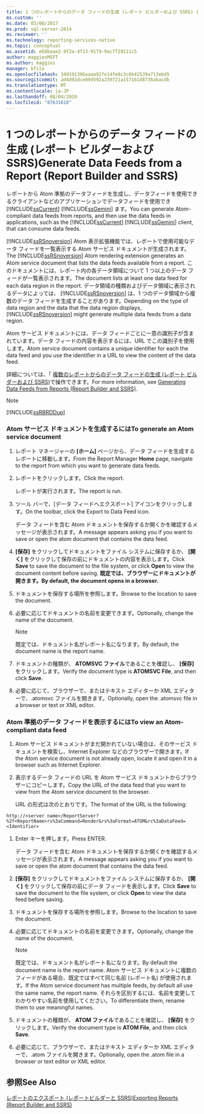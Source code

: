 ```yaml
---
title: 1 つのレポートからのデータ フィードの生成 (レポート ビルダーおよび SSRS) | Microsoft Docs
ms.custom: ''
ms.date: 03/08/2017
ms.prod: sql-server-2014
ms.reviewer: ''
ms.technology: reporting-services-native
ms.topic: conceptual
ms.assetid: e68baae2-9f2a-4f13-9179-9ac7f29111c5
author: maggiesMSFT
ms.author: maggies
manager: kfile
ms.openlocfilehash: 340191396aaaa92fe14fe8c3c6b42539a713eb45
ms.sourcegitcommit: ad4d92dce894592a259721a1571b1d8736abacdb
ms.translationtype: MT
ms.contentlocale: ja-JP
ms.lasthandoff: 08/04/2020
ms.locfileid: "87631618"
---
```

# <a name="generate-data-feeds-from-a-report-report-builder-and-ssrs"></a><span data-ttu-id="a52e2-102">1 つのレポートからのデータ フィードの生成 (レポート ビルダーおよび SSRS)</span><span class="sxs-lookup"><span data-stu-id="a52e2-102">Generate Data Feeds from a Report (Report Builder and SSRS)</span></span>
  <span data-ttu-id="a52e2-103">レポートから Atom 準拠のデータフィードを生成し、データフィードを使用できるクライアントなどのアプリケーションでデータフィードを使用でき [!INCLUDE[ssCurrent](../../includes/sscurrent-md.md)] [!INCLUDE[ssGemini](../../includes/ssgemini-md.md)] ます。</span><span class="sxs-lookup"><span data-stu-id="a52e2-103">You can generate Atom-compliant data feeds from reports, and then use the data feeds in applications, such as the [!INCLUDE[ssCurrent](../../includes/sscurrent-md.md)] [!INCLUDE[ssGemini](../../includes/ssgemini-md.md)] client, that can consume data feeds.</span></span>  
  
 <span data-ttu-id="a52e2-104">[!INCLUDE[ssRSnoversion](../../includes/ssrsnoversion-md.md)] Atom 表示拡張機能では、レポートで使用可能なデータ フィードを一覧表示する Atom サービス ドキュメントが生成されます。</span><span class="sxs-lookup"><span data-stu-id="a52e2-104">The [!INCLUDE[ssRSnoversion](../../includes/ssrsnoversion-md.md)] Atom rendering extension generates an Atom service document that lists the data feeds available from a report.</span></span> <span data-ttu-id="a52e2-105">このドキュメントには、レポート内の各データ領域について 1 つ以上のデータ フィードが一覧表示されます。</span><span class="sxs-lookup"><span data-stu-id="a52e2-105">The document lists at least one data feed for each data region in the report.</span></span> <span data-ttu-id="a52e2-106">データ領域の種類およびデータ領域に表示されるデータによっては、 [!INCLUDE[ssRSnoversion](../../includes/ssrsnoversion-md.md)] は、1 つのデータ領域から複数のデータ フィードを生成することがあります。</span><span class="sxs-lookup"><span data-stu-id="a52e2-106">Depending on the type of data region and the data that the data region displays, [!INCLUDE[ssRSnoversion](../../includes/ssrsnoversion-md.md)] might generate multiple data feeds from a data region.</span></span>  
  
 <span data-ttu-id="a52e2-107">Atom サービス ドキュメントには、データ フィードごとに一意の識別子が含まれています。データ フィードの内容を表示するには、URL でこの識別子を使用します。</span><span class="sxs-lookup"><span data-stu-id="a52e2-107">Atom service document contains a unique identifier for each the data feed and you use the identifier in a URL to view the content of the data feed.</span></span>  
  
 <span data-ttu-id="a52e2-108">詳細については、「 [複数のレポートからのデータ フィードの生成 &#40;レポート ビルダーおよび SSRS&#41;](generating-data-feeds-from-reports-report-builder-and-ssrs.md)で操作できます。</span><span class="sxs-lookup"><span data-stu-id="a52e2-108">For more information, see [Generating Data Feeds from Reports &#40;Report Builder and SSRS&#41;](generating-data-feeds-from-reports-report-builder-and-ssrs.md).</span></span>  
  
> [!NOTE]  
>  [!INCLUDE[ssRBRDDup](../../includes/ssrbrddup-md.md)]  
  
### <a name="to-generate-an-atom-service-document"></a><span data-ttu-id="a52e2-109">Atom サービス ドキュメントを生成するには</span><span class="sxs-lookup"><span data-stu-id="a52e2-109">To generate an Atom service document</span></span>  
  
1.  <span data-ttu-id="a52e2-110">レポート マネージャーの **[ホーム]** ページから、データ フィードを生成するレポートに移動します。</span><span class="sxs-lookup"><span data-stu-id="a52e2-110">From the Report Manager **Home** page, navigate to the report from which you want to generate data feeds.</span></span>  
  
2.  <span data-ttu-id="a52e2-111">レポートをクリックします。</span><span class="sxs-lookup"><span data-stu-id="a52e2-111">Click the report.</span></span>  
  
     <span data-ttu-id="a52e2-112">レポートが実行されます。</span><span class="sxs-lookup"><span data-stu-id="a52e2-112">The report is run.</span></span>  
  
3.  <span data-ttu-id="a52e2-113">ツール バーで、[データ フィードへエクスポート] アイコンをクリックします。</span><span class="sxs-lookup"><span data-stu-id="a52e2-113">On the toolbar, click the Export to Data Feed icon.</span></span>  
  
     <span data-ttu-id="a52e2-114">データ フィードを含む Atom ドキュメントを保存するか開くかを確認するメッセージが表示されます。</span><span class="sxs-lookup"><span data-stu-id="a52e2-114">A message appears asking you if you want to save or open the atom document that contains the data feed.</span></span>  
  
4.  <span data-ttu-id="a52e2-115">**[保存]** をクリックしてドキュメントをファイル システムに保存するか、 **[開く]** をクリックして保存の前にドキュメントの内容を表示します。</span><span class="sxs-lookup"><span data-stu-id="a52e2-115">Click **Save** to save the document to the file system, or click **Open** to view the document content before saving.</span></span> <span data-ttu-id="a52e2-116">**既定では、ブラウザーにドキュメントが開きます。**</span><span class="sxs-lookup"><span data-stu-id="a52e2-116">**By default, the document opens in a browser.**</span></span>  
  
5.  <span data-ttu-id="a52e2-117">ドキュメントを保存する場所を参照します。</span><span class="sxs-lookup"><span data-stu-id="a52e2-117">Browse to the location to save the document.</span></span>  
  
6.  <span data-ttu-id="a52e2-118">必要に応じてドキュメントの名前を変更できます。</span><span class="sxs-lookup"><span data-stu-id="a52e2-118">Optionally, change the name of the document.</span></span>  
  
    > [!NOTE]  
    >  <span data-ttu-id="a52e2-119">既定では、ドキュメント名がレポート名になります。</span><span class="sxs-lookup"><span data-stu-id="a52e2-119">By default, the document name is the report name.</span></span>  
  
7.  <span data-ttu-id="a52e2-120">ドキュメントの種類が、 **ATOMSVC ファイル**であることを確認し、 **[保存]** をクリックします。</span><span class="sxs-lookup"><span data-stu-id="a52e2-120">Verify the document type is **ATOMSVC File**, and then click **Save**.</span></span>  
  
8.  <span data-ttu-id="a52e2-121">必要に応じて、ブラウザーで、またはテキスト エディターか XML エディターで、.atomsvc ファイルを開きます。</span><span class="sxs-lookup"><span data-stu-id="a52e2-121">Optionally, open the .atomsvc file in a browser or text or XML editor.</span></span>  
  
### <a name="to-view-an-atom-compliant-data-feed"></a><span data-ttu-id="a52e2-122">Atom 準拠のデータ フィードを表示するには</span><span class="sxs-lookup"><span data-stu-id="a52e2-122">To view an Atom-compliant data feed</span></span>  
  
1.  <span data-ttu-id="a52e2-123">Atom サービス ドキュメントがまだ開かれていない場合は、そのサービス ドキュメントを検索し、Internet Explorer などのブラウザーで開きます。</span><span class="sxs-lookup"><span data-stu-id="a52e2-123">If the Atom service document is not already open, locate it and open it in a browser such as Internet Explorer.</span></span>  
  
2.  <span data-ttu-id="a52e2-124">表示するデータ フィードの URL を Atom サービス ドキュメントからブラウザーにコピーします。</span><span class="sxs-lookup"><span data-stu-id="a52e2-124">Copy the URL of the data feed that you want to view from the Atom service document to the browser.</span></span>  
  
     <span data-ttu-id="a52e2-125">URL の形式は次のとおりです。</span><span class="sxs-lookup"><span data-stu-id="a52e2-125">The format of the URL is the following:</span></span>  
  
 `http://<server name>/ReportServer?%2f<ReportName>rs%3aCommand=Render&rs%3aFormat=ATOM&rc%3aDataFeed=<Identifier>`  
  
1.  <span data-ttu-id="a52e2-126">Enter キーを押します。</span><span class="sxs-lookup"><span data-stu-id="a52e2-126">Press ENTER.</span></span>  
  
     <span data-ttu-id="a52e2-127">データ フィードを含む Atom ドキュメントを保存するか開くかを確認するメッセージが表示されます。</span><span class="sxs-lookup"><span data-stu-id="a52e2-127">A message appears asking you if you want to save or open the atom document that contains the data feed.</span></span>  
  
2.  <span data-ttu-id="a52e2-128">**[保存]** をクリックしてドキュメントをファイル システムに保存するか、 **[開く]** をクリックして保存の前にデータ フィードを表示します。</span><span class="sxs-lookup"><span data-stu-id="a52e2-128">Click **Save** to save the document to the file system, or click **Open** to view the data feed before saving.</span></span>  
  
3.  <span data-ttu-id="a52e2-129">ドキュメントを保存する場所を参照します。</span><span class="sxs-lookup"><span data-stu-id="a52e2-129">Browse to the location to save the document.</span></span>  
  
4.  <span data-ttu-id="a52e2-130">必要に応じてドキュメントの名前を変更できます。</span><span class="sxs-lookup"><span data-stu-id="a52e2-130">Optionally, change the name of the document.</span></span>  
  
    > [!NOTE]  
    >  <span data-ttu-id="a52e2-131">既定では、ドキュメント名がレポート名になります。</span><span class="sxs-lookup"><span data-stu-id="a52e2-131">By default the document name is the report name.</span></span> <span data-ttu-id="a52e2-132">Atom サービス ドキュメントに複数のフィードがある場合、既定ではすべて同じ名前 (レポート名) が使用されます。</span><span class="sxs-lookup"><span data-stu-id="a52e2-132">If the Atom service document has multiple feeds, by default all use the same name, the report name.</span></span> <span data-ttu-id="a52e2-133">それらを区別するには、名前を変更してわかりやすい名前を使用してください。</span><span class="sxs-lookup"><span data-stu-id="a52e2-133">To differentiate them, rename them to use meaningful names.</span></span>  
  
5.  <span data-ttu-id="a52e2-134">ドキュメントの種類が、 **ATOM ファイル**であることを確認し、 **[保存]** をクリックします。</span><span class="sxs-lookup"><span data-stu-id="a52e2-134">Verify the document type is **ATOM File**, and then click **Save**.</span></span>  
  
6.  <span data-ttu-id="a52e2-135">必要に応じて、ブラウザーで、またはテキスト エディターか XML エディターで、.atom ファイルを開きます。</span><span class="sxs-lookup"><span data-stu-id="a52e2-135">Optionally, open the .atom file in a browser or text editor or XML editor.</span></span>  
  
## <a name="see-also"></a><span data-ttu-id="a52e2-136">参照</span><span class="sxs-lookup"><span data-stu-id="a52e2-136">See Also</span></span>  
 [<span data-ttu-id="a52e2-137">レポートのエクスポート &#40;レポートビルダーと SSRS&#41;</span><span class="sxs-lookup"><span data-stu-id="a52e2-137">Exporting Reports &#40;Report Builder and SSRS&#41;</span></span>](export-reports-report-builder-and-ssrs.md)  
  
  
